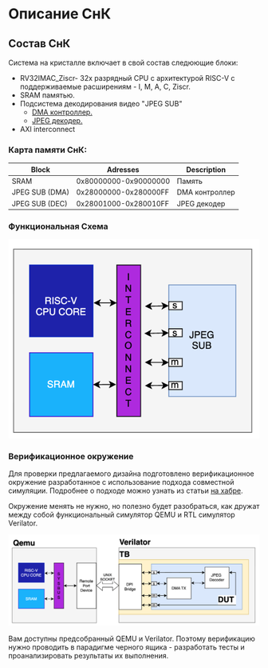 # Описание СнК 
## Состав СнК
Система на кристалле включает в свой состав следюющие блоки:
- RV32IMAC_Ziscr- 32х разрядный CPU с архитектурой RISC-V с поддерживаемые расширениям - I, M, A, C, Ziscr.
- SRAM памятью.
- Подсистема декодирования видео "JPEG SUB"
    - [DMA контроллер.](DMA.MD)
    - [JPEG декодер.](JPEG.MD)
- AXI interconnect
### Карта памяти СнК:
| Block | Adresses |Description|
| ------ | ------ | ------ |
| SRAM   |   0x80000000-0x90000000     |Память |
| JPEG SUB (DMA)|   0x28000000-0x280000FF    | DMA контроллер|
| JPEG SUB (DEC)|   0x28001000-0x280010FF     |JPEG декодер |			
	 

### Функциональная Схема
![Функциональная схема СнК](images/SoC.png)


### Верификационное окружение
Для проверки предлагаемого дизайна подготовлено верификационное окружение разработанное с использование подхода совместной симуляции. Подробнее о подходе можно узнать из статьи [на хабре](https://habr.com/ru/companies/yadro/articles/885854/).

Окружение менять не нужно,  но полезно будет разобраться, как дружат между собой функциональный симулятор QEMU и RTL симулятор Verilator. 

![Окружение](images/VerifEnv.png)

Вам доступны предсобранный QEMU и Verilator. Поэтому верификацию нужно проводить в парадигме черного ящика - разработать тесты и проанализировать результаты их выполнения.